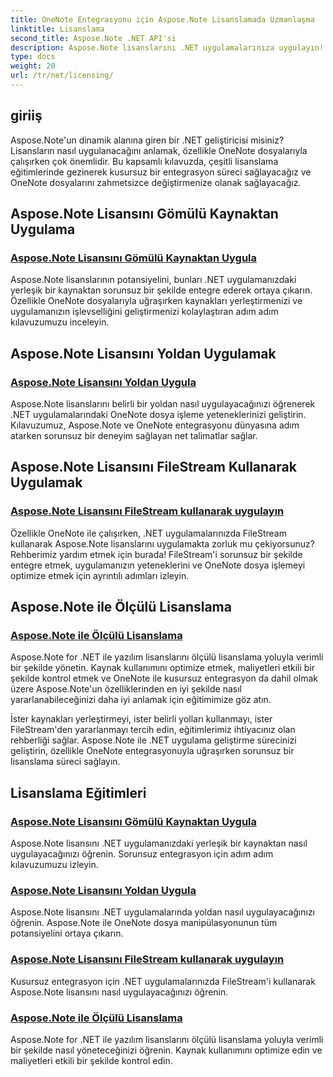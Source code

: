 ```yaml
---
title: OneNote Entegrasyonu için Aspose.Note Lisanslamada Uzmanlaşma
linktitle: Lisanslama
second_title: Aspose.Note .NET API'si
description: Aspose.Note lisanslarını .NET uygulamalarınıza uygulayın! Kaynakları yerleştirme, yolları kullanma, FileStream ve verimli ölçülü lisanslamayla ilgili adım adım kılavuzları keşfedin.
type: docs
weight: 20
url: /tr/net/licensing/
---
```

## giriiş

Aspose.Note'un dinamik alanına giren bir .NET geliştiricisi misiniz? Lisansların nasıl uygulanacağını anlamak, özellikle OneNote dosyalarıyla çalışırken çok önemlidir. Bu kapsamlı kılavuzda, çeşitli lisanslama eğitimlerinde gezinerek kusursuz bir entegrasyon süreci sağlayacağız ve OneNote dosyalarını zahmetsizce değiştirmenize olanak sağlayacağız.

## Aspose.Note Lisansını Gömülü Kaynaktan Uygulama
### [Aspose.Note Lisansını Gömülü Kaynaktan Uygula](./apply-license-embedded-resource/)

Aspose.Note lisanslarının potansiyelini, bunları .NET uygulamanızdaki yerleşik bir kaynaktan sorunsuz bir şekilde entegre ederek ortaya çıkarın. Özellikle OneNote dosyalarıyla uğraşırken kaynakları yerleştirmenizi ve uygulamanızın işlevselliğini geliştirmenizi kolaylaştıran adım adım kılavuzumuzu inceleyin.

## Aspose.Note Lisansını Yoldan Uygulamak
### [Aspose.Note Lisansını Yoldan Uygula](./apply-license-from-path/)

Aspose.Note lisanslarını belirli bir yoldan nasıl uygulayacağınızı öğrenerek .NET uygulamalarındaki OneNote dosya işleme yeteneklerinizi geliştirin. Kılavuzumuz, Aspose.Note ve OneNote entegrasyonu dünyasına adım atarken sorunsuz bir deneyim sağlayan net talimatlar sağlar.

## Aspose.Note Lisansını FileStream Kullanarak Uygulamak
### [Aspose.Note Lisansını FileStream kullanarak uygulayın](./apply-license-using-filestream/)

Özellikle OneNote ile çalışırken, .NET uygulamalarınızda FileStream kullanarak Aspose.Note lisanslarını uygulamakta zorluk mu çekiyorsunuz? Rehberimiz yardım etmek için burada! FileStream'i sorunsuz bir şekilde entegre etmek, uygulamanızın yeteneklerini ve OneNote dosya işlemeyi optimize etmek için ayrıntılı adımları izleyin.

## Aspose.Note ile Ölçülü Lisanslama
### [Aspose.Note ile Ölçülü Lisanslama](./metered-licensing/)

Aspose.Note for .NET ile yazılım lisanslarını ölçülü lisanslama yoluyla verimli bir şekilde yönetin. Kaynak kullanımını optimize etmek, maliyetleri etkili bir şekilde kontrol etmek ve OneNote ile kusursuz entegrasyon da dahil olmak üzere Aspose.Note'un özelliklerinden en iyi şekilde nasıl yararlanabileceğinizi daha iyi anlamak için eğitimimize göz atın.

İster kaynakları yerleştirmeyi, ister belirli yolları kullanmayı, ister FileStream'den yararlanmayı tercih edin, eğitimlerimiz ihtiyacınız olan rehberliği sağlar. Aspose.Note ile .NET uygulama geliştirme sürecinizi geliştirin, özellikle OneNote entegrasyonuyla uğraşırken sorunsuz bir lisanslama süreci sağlayın.
## Lisanslama Eğitimleri
### [Aspose.Note Lisansını Gömülü Kaynaktan Uygula](./apply-license-embedded-resource/)
Aspose.Note lisansını .NET uygulamanızdaki yerleşik bir kaynaktan nasıl uygulayacağınızı öğrenin. Sorunsuz entegrasyon için adım adım kılavuzumuzu izleyin.
### [Aspose.Note Lisansını Yoldan Uygula](./apply-license-from-path/)
Aspose.Note lisansını .NET uygulamalarında yoldan nasıl uygulayacağınızı öğrenin. Aspose.Note ile OneNote dosya manipülasyonunun tüm potansiyelini ortaya çıkarın.
### [Aspose.Note Lisansını FileStream kullanarak uygulayın](./apply-license-using-filestream/)
Kusursuz entegrasyon için .NET uygulamalarınızda FileStream'i kullanarak Aspose.Note lisansını nasıl uygulayacağınızı öğrenin.
### [Aspose.Note ile Ölçülü Lisanslama](./metered-licensing/)
Aspose.Note for .NET ile yazılım lisanslarını ölçülü lisanslama yoluyla verimli bir şekilde nasıl yöneteceğinizi öğrenin. Kaynak kullanımını optimize edin ve maliyetleri etkili bir şekilde kontrol edin.